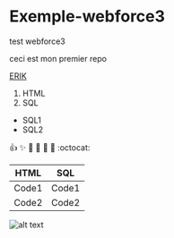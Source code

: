 # Exemple-webforce3
test webforce3

ceci est mon premier repo

[ERIK](https://www.youtube.com/watch?v=ZXSoSFzKd_4&ab_channel=FranceMusique "ERIK")

1. HTML
2. SQL
 * SQL1
 * SQL2
 

:+1: :sparkles: :camel: :tada:
:rocket: :metal: :octocat: 

HTML | SQL
------------ | -------------
Code1 | Code1
Code2 | Code2




 
![alt text][logo]

[logo]:  "ERIK"
